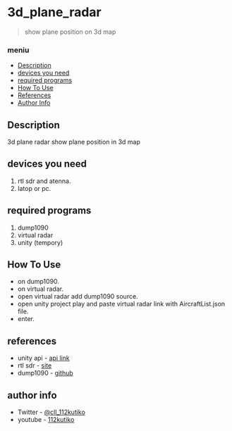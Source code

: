 # 3d_plane_radar

> show plane position on 3d map

### meniu
- [Description](#description)
- [devices you need](#devices-you-need)
- [required programs](#required-programs)
- [How To Use](#how-to-use)
- [References](#references)
- [Author Info](#author-info)

## Description

3d plane radar show plane position in 3d map 

## devices you need

1. rtl sdr and atenna.
2. latop or pc.

## required programs

1. dump1090
2. virtual radar
3. unity (tempory)

## How To Use

- on dump1090.
- on virtual radar.
- open virtual radar add dump1090 source.
- open unity project play and paste virtual radar link with AircraftList.json file.
- enter.

## references

- unity api - [api link](https://docs.unity3d.com/ScriptReference/)
- rtl sdr  - [site](https://www.rtl-sdr.com/)
- dump1090 - [github](github.com/antirez/dump1090)

## author info

- Twitter - [@cll_112kutiko](https://twitter.com/cll_112kutiko)
- youtube - [112kutiko](https://www.youtube.com/channel/UCmU-gov-jZi2XkXw1qMko7g)
